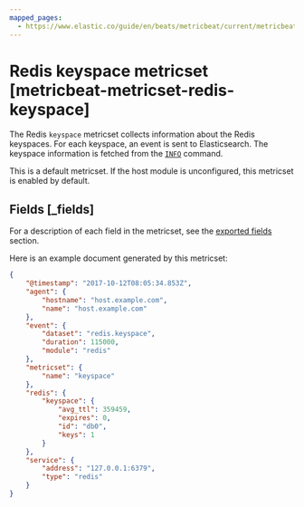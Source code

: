 ```yaml
---
mapped_pages:
  - https://www.elastic.co/guide/en/beats/metricbeat/current/metricbeat-metricset-redis-keyspace.html
---
```


<!-- This file is generated! See scripts/docs_collector.py -->

# Redis keyspace metricset [metricbeat-metricset-redis-keyspace]

The Redis `keyspace` metricset collects information about the Redis keyspaces. For each keyspace, an event is sent to Elasticsearch. The keyspace information is fetched from the [`INFO`](http://redis.io/commands/INFO) command.

This is a default metricset. If the host module is unconfigured, this metricset is enabled by default.

## Fields [_fields]

For a description of each field in the metricset, see the [exported fields](/reference/metricbeat/exported-fields-redis.md) section.

Here is an example document generated by this metricset:

```json
{
    "@timestamp": "2017-10-12T08:05:34.853Z",
    "agent": {
        "hostname": "host.example.com",
        "name": "host.example.com"
    },
    "event": {
        "dataset": "redis.keyspace",
        "duration": 115000,
        "module": "redis"
    },
    "metricset": {
        "name": "keyspace"
    },
    "redis": {
        "keyspace": {
            "avg_ttl": 359459,
            "expires": 0,
            "id": "db0",
            "keys": 1
        }
    },
    "service": {
        "address": "127.0.0.1:6379",
        "type": "redis"
    }
}
```
